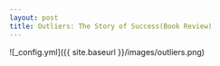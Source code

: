 ```yaml
---
layout: post
title: Outliers: The Story of Success(Book Review) 
---
```


![_config.yml]({{ site.baseurl }}/images/outliers.png)

